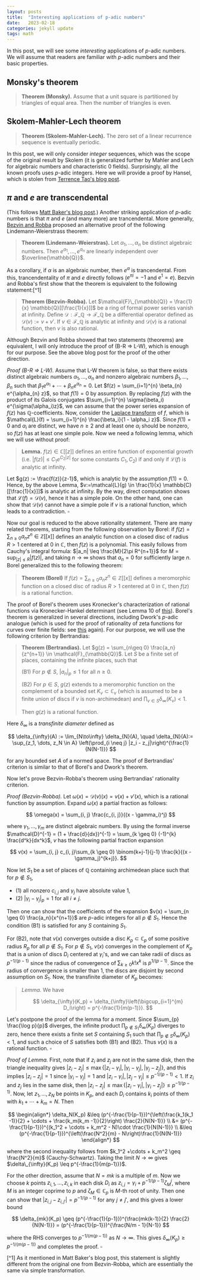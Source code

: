 ```yaml
---
layout: posts
title:  "Interesting applications of p-adic numbers"
date:   2023-02-18
categories: jekyll update
tags: math
---
```


In this post, we will see some *interesting* applications of $p$-adic numbers.
We will assume that readers are familiar with $p$-adic numbers and their basic properties.

## Monsky's theorem

> **Theorem (Monsky).** Assume that a unit square is partitioned by triangles of equal area.
> Then the number of triangles is even.

## Skolem-Mahler-Lech theorem

> **Theorem (Skolem-Mahler-Lech).** The zero set of a linear recurrence sequence is eventually periodic.

In this post, we will only consider *integer* sequences, which was the scope of the original result by Skolem (it is generalized further by Mahler and Lech for algebraic numbers and characteristic 0 fields).
Surprisingly, all the known proofs uses $p$-adic integers.
Here we will provide a proof by Hansel, which is stolen from [Terrence Tao's blog post](https://terrytao.wordpress.com/2007/05/25/open-question-effective-skolem-mahler-lech-theorem/).


## $\pi$ and $e$ are transcendental

(This follows [Matt Baker's blog post](https://mattbaker.blog/2015/03/20/a-p-adic-proof-that-pi-is-transcendental/).)
Another striking application of $p$-adic numbers is that $\pi$ and $e$ (and many more) are trancendental.
More generally, [Bezvin and Robba](https://www.jstor.org/stable/1971488) proposed an alternative proof of the following Lindemann-Weierstrass theorem:

> **Theorem (Lindemann-Weierstras).** Let $\alpha_1, \dots, \alpha_n$ be distinct algebraic numbers. Then $e^{\alpha_1}, \dots, e^{\alpha_n}$ are linearly independent over $\overline{\mathbb{Q}}$.

As a corollary, if $\alpha$ is an algebraic number, then $e^\alpha$ is trancendental.
From this, trancendentality of $\pi$ and $e$ directly follows ($e^{\pi i} = -1$ and $e^1 = e$).
Bezvin and Robba's first show that the theorem is equivalent to the following statement:[^1]

> **Theorem (Bezvin-Robba).** Let $\mathcal{F}\_{\mathbb{Q}} = \frac{1}{x} \mathbb{Q}[[\frac{1}{x}]]$ be a ring of formal power series vanish at infinity. Define $\mathcal{D}: \mathcal{F}\_{\mathbb{Q}} \to \mathcal{F}\_{\mathbb{Q}}$ be a differential operator defined as $\mathcal{D}(v):= v + v'$. If $v \in \mathcal{F}\_{\mathbb{Q}}$ is analytic at infinity and $\mathcal{D}(v)$ is a rational function, then $v$ is also rational.

Although Bezvin and Robba showed that two statements (theorems) are equivalent, I will only introduce the proof of (B-R $\Rightarrow$ L-W), which is enough for our purpose.
See the above blog post for the proof of the other direction.

*Proof (B-R $\Rightarrow$ L-W).* 
Assume that L-W theorem is false, so that there exists distinct algebraic numbers $\alpha_1, \dots, \alpha_n$ and nonzero algebraic numbers $\beta_1, \dots, \beta_n$ such that $\beta_1 e^{\alpha_1} + \cdots + \beta_{n} e^{\alpha_{n}} = 0$.
Let $f(z) = \sum_{i=1}^{n} \beta_{n} e^{\alpha_{n} z}$, so that $f(1) = 0$ by assumption.
By replacing $f(z)$ with the product of its Galois conjugates $\sum_{i=1}^{n} \sigma(\beta_i) e^{\sigma(\alpha_i)z}$, we can assume that the power series expansion of $f(z)$ has $\mathbb{Q}$-coefficients.
Now, consider the [Laplace transform](https://mathworld.wolfram.com/LaplaceTransform.html) of $f$, which is $\mathcal{L}(f) = \sum_{i=1}^{n} \frac{\beta_i}{1 - \alpha_i z}$.
Since $f(1) = 0$ and $\alpha_i$ are distinct, we have $n\geq 2$ and at least one $\alpha_i$ should be nonzero, so $f(z)$ has at least one simple pole.
Now we need a following lemma, which we will use without proof:

> **Lemma.** $f(z) \in \mathbb{C}[[z]]$ defines an entire function of exponential growth (i.e. $|f(z)| \leq C_1 e^{C_2|z|}$ for some constants $C_1, C_2$) if and only if $\mathcal{L}(f)$ is analytic at infinity.

Let $g(z) := \frac{f(z)}{z-1}$, which is analytic by the assumption $f(1) = 0$.
Hence, by the above Lemma, $v:=\mathcal{L}(g) \in \frac{1}{x} \mathbb{C}[[\frac{1}{x}]]$ is analytic at infinity.
By the way, direct computation shows that $\mathcal{L}(f) = \mathcal{D}(v)$, hence it has a simple pole.
On the other hand, one can show that $\mathcal{D}(v)$ cannot have a simple pole if $v$ is a rational function, which leads to a contradiction. $\square$

Now our goal is reduced to the above rationality statement.
There are many related theorems, starting from the following observation by Borel: if $f(z) = \sum_{n\geq 0} a_n z^n \in \mathbb{Z}[[x]]$ defines an analytic function on a closed disc of radius $R > 1$ centered at $0$ in $\mathbb{C}$, then $f(z)$ is a polynomial.
This easily follows from Cauchy's integral formula: $|a_n| \leq \frac{M}{2\pi R^{n+1}}$ for $M = \sup_{|z| \leq R} |f(z)|$, and taking $n\to\infty$ shows that $a_n =0$ for sufficiently large $n$.
Borel generalized this to the following theorem:

> **Theorem (Borel)** If $f(z) = \sum_{n\geq 0} a_n z^n \in \mathbb{Z}[[x]]$ defines a meromorphic function on a closed disc of radius $R > 1$ centered at $0$ in $\mathbb{C}$, then $f(z)$ is a rational function.

The proof of Borel's theorem uses Kronecker's characterization of rational functions via Kronecker-Hankel determinant (see Lemma 10 of [this](https://terrytao.wordpress.com/2014/05/13/dworks-proof-of-rationality-of-the-zeta-function-over-finite-fields/)).
Borel's theorem is generalized in several directions, including Dwork's $p$-adic analogue (which is used for the proof of rationality of zeta functions for curves over finite fields: see [this](https://terrytao.wordpress.com/2014/05/13/dworks-proof-of-rationality-of-the-zeta-function-over-finite-fields/) again).
For our purpose, we will use the following criterion by Bertrandias:

> **Theorem (Bertrandias).** Let $g(z) = \sum_{n\geq 0} \frac{a_n}{z^{n+1}} \in \mathcal{F}_{\mathbb{Q}}$.
Let $S$ be a finite set of places, containing the infinite places, such that
>
> (B1) For $p \not \in S$, $|a_n|_p \leq 1$ for all $n\geq 0$.
> 
> (B2) For $p \in S$, $g(z)$ extends to a meromorphic function on the complement of a bounded set $K_v \subset \mathbb{C}_v$ (which is assumed to be a finite union of discs if $v$ is non-archimedean) and $\prod_{v\in S} \delta_{\infty}(K_v) < 1$.
>
> Then $g(z)$ is a rational function.

Here $\delta_\infty$ is a *transfinite diameter* defined as

$$
\delta_{\infty}(A) := \lim_{N\to\infty} \delta_{N}(A), \quad \delta_{N}(A):= \sup_{z_1, \dots, z_N \in A} \left(\prod_{i \neq j} |z_i - z_j|\right)^{\frac{1}{N(N-1)}}
$$

for any bounded set $A$ of a normed space.
The proof of Bertrandias' criterion is similar to that of Borel's and Dwork's theorem.

Now let's prove Bezvin-Robba's theorem using Bertrandias' rationality criterion.

*Proof (Bezvin-Robba).*
Let $\omega(x) = \mathcal{D}(v)(x) = v(x) + v'(x)$, which is a rational function by assumption.
Expand $\omega(x)$ a partial fraction as follows:

$$
\omega(x) = \sum_{i, j} \frac{c_{i, j}}{(x - \gamma_i)^j}
$$

where $\gamma_1, \dots, \gamma_m$ are distinct algebraic numbers.
By using the formal inverse $\mathcal{D}^{-1} = (1 + \frac{d}{dx})^{-1} = \sum_{k \geq 0} (-1)^{k} \frac{d^k}{dx^k}$, $v$ has the following partial fraction expansion

$$
v(x) = \sum_{i, j} c_{i, j}\sum_{k \geq 0} \binom{k+j-1}{j-1} \frac{k}{(x - \gamma_j)^{k+j}}.
$$

Now let $S_1$ be a set of places of $\mathbb{Q}$ containing archimedean place such that for $p \not \in S_1$, 

* (1) all nonzero $c_{i, j}$ and $\gamma_j$ have absolute value 1,
* (2) $|\gamma_i - \gamma_j|_p = 1$ for all $i\neq j$.

Then one can show that the coefficients of the expansion $v(x) = \sum_{n \geq 0} \frac{a_n}{x^{n+1}}$ are $p$-adic integers for all $p \not \in S_1$.
Hence the condition (B1) is satisfied for any $S$ containing $S_1$.

For (B2), note that $v(x)$ converges outside a disc $K_p \subset \mathbb{C}_p$ of some positive radius $R_p$ for all $p \not \in S_1$.
For $p \not \in S_1$, $v(x)$ converges in the complement of $K_p$ that is a union of discs $D_i$ centered at $\gamma_i$'s, and we can take radii of discs as $p^{-1/(p-1)}$ since the radius of convergence of $\sum_{k\geq 0} k! x^k$ is $p^{1/(p-1)}$.
Since the radius of convergence is smaller than 1, the discs are disjoint by second assumption on $S_1$.
Now, the transfinite diameter of $K_p$ becomes:

> *Lemma.* We have
> 
> $$
> \delta_{\infty}(K_p) = \delta_{\infty}\left(\bigcup_{i=1}^{m} D_i\right) = p^{-\frac{1}{m(p-1)}}.
> $$

Let's postpone the proof of the lemma for a moment.
Since $\sum_{p} \frac{\log p}{p}$ diverges, the infinite product $\prod_{p\not \in S_{1}} \delta_{\infty}(K_p)$ diverges to zero, hence there exists a finite set $S$ containing $S_1$ such that $\prod_{p \not \in S} \delta_{\infty}(K_p) < 1$, and such a choice of $S$ satisfies both (B1) and (B2).
Thus $v(x)$ is a rational function. $\square$


*Proof of Lemma.* 
First, note that if $z_i$ and $z_j$ are not in the same disk, then the triangle inequality gives $|z_i - z_j| \leq \max\{|z_i - \gamma_i|, |\gamma_i - \gamma_j|, |\gamma_j - z_j|\}$, and this implies $|z_i - z_j| = 1$ since $|\gamma_i - \gamma_j| = 1$ and $|z_i - \gamma_i|, |z_j - \gamma_j| \leq p^{-1/(p-1)} < 1$.
If $z_i$ and $z_j$ lies in the same disk, then $|z_i - z_j| \leq \max\{|z_i - \gamma_i|, |\gamma_i - z_j|\} \leq p^{-1/(p-1)}$.
Now, let $z_1, \dots, z_N$ be points in $K_p$, and each $D_i$ contains $k_i$ points of them with $k_1 + \cdots + k_m = N$.
Then

$$
\begin{align*}
\delta_N(K_p) &\leq (p^{-\frac{1}{p-1}})^{\left(\frac{k_1(k_1 -1)}{2} + \cdots + \frac{k_m(k_m -1)}{2}\right) \frac{2}{N(N-1)}} \\
&= (p^{-\frac{1}{p-1}})^{(k_1^2 + \cdots + k_m^2 - N)\cdot \frac{1}{N(N-1)}} \\
&\leq (p^{-\frac{1}{p-1}})^{\left(\frac{N^2}{m} - N\right)\frac{1}{N(N-1)}} 
\end{align*}
$$

where the second inequality follows from $k_1^2 +\cdots + k_m^2 \geq \frac{N^2}{m}$ (Cauchy-Schwartz).
Taking the limit $N\to\infty$ gives $\delta\_{\infty}(K_p) \leq p^{-\frac{1}{m(p-1)}}$.

For the other direction, assume that $N = mk$ is a multiple of $m$.
Now we choose $k$ points $z_{i, 1}, \dots, z_{i, k}$ in each disk $D_i$ as $z_{i, j} = \gamma_i + p^{-1/(p-1)} \zeta_M^j$, where $M$ is an integer coprime to $p$ and $\zeta_M \in \mathbb{C}_p$ is $M$-th root of unity.
Then one can show that $|z_{i, j} - z_{i, j'}| = p^{-1/(p-1)}$ for any $j \neq j'$, and this gives a lower bound

$$
\delta_{mk}(K_p) \geq (p^{-\frac{1}{p-1}})^{\frac{mk(k-1)}{2} \frac{2}{N(N-1)}} = (p^{-\frac{1}{p-1}})^{\frac{N/m - 1}{N-1}}
$$

where the RHS converges to $p^{-1/(m(p-1))}$ as $N\to\infty$.
This gives $\delta_\infty(K_p) \geq p^{-1/(m(p-1))}$ and completes the proof. $\square$




[^1] As it mentioned in Matt Baker's blog post, this statement is slightly different from the original one from Bezvin-Robba, which are essentially the same via simple transformation.